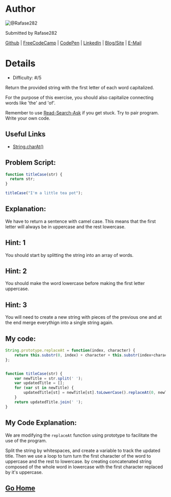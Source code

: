 # Author
![@Rafase282](https://avatars0.githubusercontent.com/Rafase282?&s=128)

Submitted by Rafase282

[Github](https://github.com/Rafase282) | [FreeCodeCamp](http://www.freecodecamp.com/rafase282) | [CodePen](http://codepen.io/Rafase282/) | [LinkedIn](https://www.linkedin.com/in/rafase282) | [Blog/Site](https://rafase282.wordpress.com/) | [E-Mail](mailto:rafase282@gmail.com)

# Details
- Difficulty: #/5

Return the provided string with the first letter of each word capitalized.

For the purpose of this exercise, you should also capitalize connecting words like 'the' and 'of'.

Remember to use [ Read-Search-Ask](http://github.com/FreeCodeCamp/freecodecamp/wiki/How-to-get-help-when-you-get-stuck) if you get stuck. Try to pair program. Write your own code.

## Useful Links
- [String.charAt()](https://developer.mozilla.org/en-US/docs/Web/JavaScript/Reference/Global_Objects/String/charAt)

## Problem Script:

```js
function titleCase(str) {
  return str;
}

titleCase("I'm a little tea pot");
```

## Explanation:
We have to return a sentence with camel case. This means that the first letter will always be in uppercase and the rest lowercase.

## Hint: 1
You should start by splitting the string into an array of words.

## Hint: 2
You should make the word lowercase before making the first letter uppercase.

## Hint: 3
You will need to create a new string with pieces of the previous one and at the end merge everythign into a single string again.

## My code:

```js
String.prototype.replaceAt = function(index, character) {
    return this.substr(0, index) + character + this.substr(index+character.length);
};


function titleCase(str) {
    var newTitle = str.split(' ');
    var updatedTitle = [];
    for (var st in newTitle) {
        updatedTitle[st] = newTitle[st].toLowerCase().replaceAt(0, newTitle[st].charAt(0).toUpperCase());
    }
    return updatedTitle.join(' ');
}
```

## My Code Explanation:
We are modifying the `replaceAt` function using prototype to facilitate the use of the program.

Split the string by whitespaces, and create a variable to track the updated title. Then we use a loop to turn turn the first character of the word to uppercase and the rest to lowercase. by creating concatenated string composed of the whole word in lowercase with the first character replaced by it's uppercase.

## [Go Home](https://github.com/Rafase282/My-FreeCodeCamp-Code/wiki)
